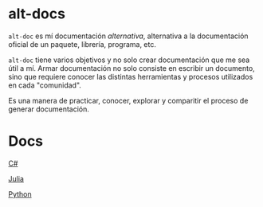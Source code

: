 # alt-docs

`alt-doc` es mí documentación *alternativa*, alternativa a la documentación oficial de un paquete, librería, programa, etc.

`alt-doc` tiene varios objetivos y no solo crear documentación que me sea útil a mí. Armar documentación no solo consiste en escribir un documento, sino que requiere conocer las distintas herramientas y procesos utilizados en cada "comunidad".  

Es una manera de practicar, conocer, explorar y comparitir el proceso de generar documentación.  

# Docs

[C#](https://saxa.xyz/alt-doc-csharp)

[Julia](https://saxa.xyz/alt-doc-julia)

[Python](https://saxa.xyz/alt-doc-python)
